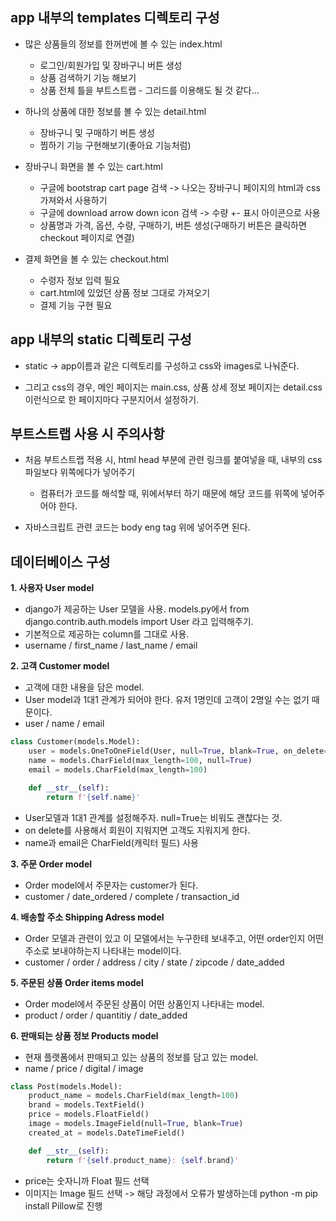 ## app 내부의 templates 디렉토리 구성
- 많은 상품들의 정보를 한꺼번에 볼 수 있는 index.html
  - 로그인/회원가입 및 장바구니 버튼 생성 
  - 상품 검색하기 기능 해보기
  - 상품 전체 틀을 부트스트랩 - 그리드를 이용해도 될 것 같다...

- 하나의 상품에 대한 정보를 볼 수 있는 detail.html
  - 장바구니 및 구매하기 버튼 생성
  - 찜하기 기능 구현해보기(좋아요 기능처럼)

- 장바구니 화면을 볼 수 있는 cart.html
  - 구글에 bootstrap cart page 검색 -> 나오는 장바구니 페이지의 html과 css 가져와서 사용하기
  - 구글에 download arrow down icon 검색 -> 수량 +- 표시 아이콘으로 사용
  - 상품명과 가격, 옵션, 수량, 구매하기,  버튼 생성(구매하기 버튼은 클릭하면 checkout 페이지로 연결)

- 결제 화면을 볼 수 있는 checkout.html
  - 수령자 정보 입력 필요
  - cart.html에 있었던 상품 정보 그대로 가져오기
  - 결제 기능 구현 필요


## app 내부의 static 디렉토리 구성
- static -> app이름과 같은 디렉토리를 구성하고 css와 images로 나눠준다.

- 그리고 css의 경우, 메인 페이지는 main.css, 상품 상세 정보 페이지는 detail.css 이런식으로 한 페이지마다 구분지어서 설정하기.


## 부트스트랩 사용 시 주의사항
- 처음 부트스트랩 적용 시, html head 부분에 관련 링크를 붙여넣을 때, 내부의 css 파일보다 위쪽에다가 넣어주기
  - 컴퓨터가 코드를 해석할 때, 위에서부터 하기 때문에 해당 코드를 위쪽에 넣어주어야 한다.

- 자바스크립트 관련 코드는 body eng tag 위에 넣어주면 된다.


## 데이터베이스 구성

**1. 사용자 User model**
- django가 제공하는 User 모델을 사용. models.py에서 from django.contrib.auth.models import User 라고 입력해주기.
- 기본적으로 제공하는 column를 그대로 사용.
- username / first_name / last_name / email


**2. 고객 Customer model**
- 고객에 대한 내용을 담은 model.
- User model과 1대1 관계가 되어야 한다. 유저 1명인데 고객이 2명일 수는 없기 때문이다.
- user / name / email
```python 
class Customer(models.Model):
    user = models.OneToOneField(User, null=True, blank=True, on_delete=models.CASCADE)    
    name = models.CharField(max_length=100, null=True)          
    email = models.CharField(max_length=100)

    def __str__(self):
        return f'{self.name}'
```
- User모델과 1대1 관계를 설정해주자. null=True는 비워도 괜찮다는 것.
- on delete를 사용해서 회원이 지워지면 고객도 지워지게 한다.
- name과 email은 CharField(캐릭터 필드) 사용


**3. 주문 Order model**
- Order model에서 주문자는 customer가 된다. 
- customer / date_ordered / complete / transaction_id


**4. 배송할 주소 Shipping Adress model**
- Order 모델과 관련이 있고 이 모델에서는 누구한테 보내주고, 어떤 order인지 어떤 주소로 보내야하는지 나타내는 model이다.
- customer / order / address / city / state / zipcode / date_added


**5. 주문된 상품 Order items model**
- Order model에서 주문된 상품이 어떤 상품인지 나타내는 model.
- product / order / quantitiy / date_added


**6. 판매되는 상품 정보 Products model**
- 현재 플랫폼에서 판매되고 있는 상품의 정보를 담고 있는 model.
- name / price / digital / image
```python
class Post(models.Model):
    product_name = models.CharField(max_length=100)
    brand = models.TextField()
    price = models.FloatField()             
    image = models.ImageField(null=True, blank=True)     
    created_at = models.DateTimeField()

    def __str__(self):
        return f'{self.product_name}: {self.brand}'
```
- price는 숫자니까 Float 필드 선택
- 이미지는 Image 필드 선택 -> 해당 과정에서 오류가 발생하는데 python -m pip install Pillow로 진행



